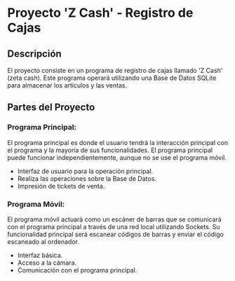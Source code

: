 # Proyecto 'Z Cash' - Registro de Cajas

## Descripción
El proyecto consiste en un programa de registro de cajas llamado 'Z Cash' (zeta cash). Este programa operará utilizando una Base de Datos SQLite para almacenar los artículos y las ventas.

## Partes del Proyecto

### Programa Principal:
El programa principal es donde el usuario tendrá la interacción principal con el programa y la mayoría de sus funcionalidades. El programa principal puede funcionar independientemente, aunque no se use el programa móvil.
- Interfaz de usuario para la operación principal.
- Realiza las operaciones sobre la Base de Datos.
- Impresión de tickets de venta.

### Programa Móvil:
El programa móvil actuará como un escáner de barras que se comunicará con el programa principal a través de una red local utilizando Sockets. Su funcionalidad principal será escanear códigos de barras y enviar el código escaneado al ordenador.
- Interfaz básica.
- Acceso a la cámara.
- Comunicación con el programa principal.




